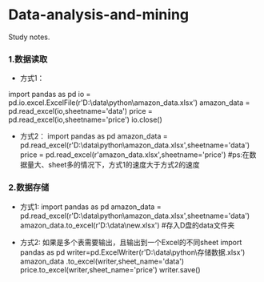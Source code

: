 # Data-analysis-and-mining
Study notes.

### 1.数据读取
+ 方式1：
<html>import pandas as pd
    io = pd.io.excel.ExcelFile(r'D:\data\python\amazon_data.xlsx')
    amazon_data = pd.read_excel(io,sheetname='data')
    price = pd.read_excel(io,sheetname='price')
    io.close()</html>

+ 方式2：
    import pandas as pd
    amazon_data = pd.read_excel(r'D:\data\python\amazon_data.xlsx',sheetname='data')
    price = pd.read_excel(r'amazon_data.xlsx',sheetname='price')
    #ps:在数据量大、sheet多的情况下，方式1的速度大于方式2的速度

### 2.数据存储
+ 方式1:
    import pandas as pd
    amazon_data = pd.read_excel(r'D:\data\python\amazon_data.xlsx',sheetname='data')
    amazon_data.to_excel(r'D:\data\new.xlsx')  #存入D盘的data文件夹

+ 方式2: 如果是多个表需要输出，且输出到一个Excel的不同sheet
    import pandas as pd
    writer=pd.ExcelWriter(r'D:\data\python\存储数据.xlsx')
    amazon_data .to_excel(writer,sheet_name='data')
    price.to_excel(writer,sheet_name='price')
    writer.save()
